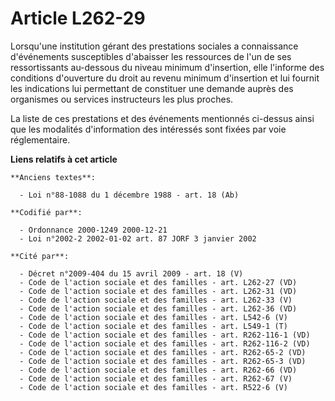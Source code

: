 # Article L262-29

Lorsqu'une institution gérant des prestations sociales a connaissance d'événements susceptibles d'abaisser les ressources de
l'un de ses ressortissants au-dessous du niveau minimum d'insertion, elle l'informe des conditions d'ouverture du droit au
revenu minimum d'insertion et lui fournit les indications lui permettant de constituer une demande auprès des organismes ou
services instructeurs les plus proches.

La liste de ces prestations et des événements mentionnés ci-dessus ainsi que les modalités d'information des intéressés sont
fixées par voie réglementaire.

**Liens relatifs à cet article**

	**Anciens textes**:

	  - Loi n°88-1088 du 1 décembre 1988 - art. 18 (Ab)

	**Codifié par**:

	  - Ordonnance 2000-1249 2000-12-21
	  - Loi n°2002-2 2002-01-02 art. 87 JORF 3 janvier 2002

	**Cité par**:

	  - Décret n°2009-404 du 15 avril 2009 - art. 18 (V)
	  - Code de l'action sociale et des familles - art. L262-27 (VD)
	  - Code de l'action sociale et des familles - art. L262-31 (VD)
	  - Code de l'action sociale et des familles - art. L262-33 (V)
	  - Code de l'action sociale et des familles - art. L262-36 (VD)
	  - Code de l'action sociale et des familles - art. L542-6 (V)
	  - Code de l'action sociale et des familles - art. L549-1 (T)
	  - Code de l'action sociale et des familles - art. R262-116-1 (VD)
	  - Code de l'action sociale et des familles - art. R262-116-2 (VD)
	  - Code de l'action sociale et des familles - art. R262-65-2 (VD)
	  - Code de l'action sociale et des familles - art. R262-65-3 (VD)
	  - Code de l'action sociale et des familles - art. R262-66 (VD)
	  - Code de l'action sociale et des familles - art. R262-67 (V)
	  - Code de l'action sociale et des familles - art. R522-6 (V)
